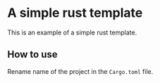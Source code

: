 # A simple rust template

This is an example of a simple rust template.

## How to use

Rename name of the project in the `Cargo.toml` file.